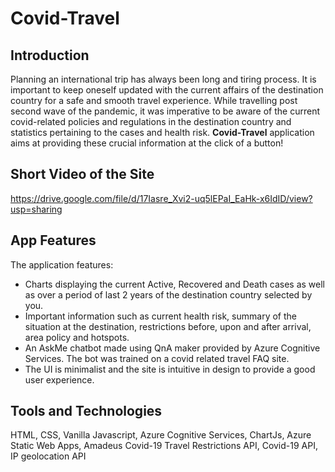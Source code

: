 # Covid-Travel
## Introduction
Planning an international trip has always been long and tiring process. It is important to keep oneself updated with the current affairs of the destination country for a safe and smooth travel experience. While travelling post second wave of the pandemic, it was imperative to be aware of the current covid-related policies and regulations in the destination country and statistics pertaining to the cases and health risk. **Covid-Travel** application aims at providing these crucial information at the click of a button!
## Short Video of the Site 
https://drive.google.com/file/d/17Iasre_Xvi2-uq5lEPaI_EaHk-x6IdID/view?usp=sharing
## App Features
The application features:
   - Charts displaying the current Active, Recovered and Death cases as well as over a period of last 2 years of the destination
      country selected by you.
   - Important information such as current health risk, summary of the situation at the destination, restrictions before, upon and after arrival, area policy and            hotspots.
   - An AskMe chatbot made using QnA maker provided by Azure Cognitive Services. The bot was trained on a covid related travel FAQ site.
   - The UI is minimalist and the site is intuitive in design to provide a good user experience.
## Tools and Technologies
HTML, CSS, Vanilla Javascript, Azure Cognitive Services, ChartJs, Azure Static Web Apps, Amadeus Covid-19 Travel Restrictions API, Covid-19 API, IP geolocation API
   

      

